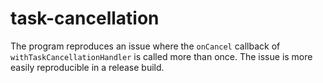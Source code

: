 # task-cancellation

The program reproduces an issue where the `onCancel` callback of `withTaskCancellationHandler` is called more than once.
The issue is more easily reproducible in a release build.
